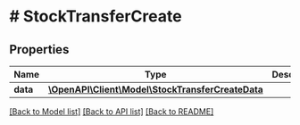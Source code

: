 # # StockTransferCreate

## Properties

Name | Type | Description | Notes
------------ | ------------- | ------------- | -------------
**data** | [**\OpenAPI\Client\Model\StockTransferCreateData**](StockTransferCreateData.md) |  |

[[Back to Model list]](../../README.md#models) [[Back to API list]](../../README.md#endpoints) [[Back to README]](../../README.md)
